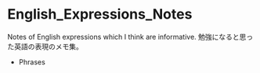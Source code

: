 # English_Expressions_Notes
Notes of English expressions which I think are informative.  勉強になると思った英語の表現のメモ集。

- Phrases 
